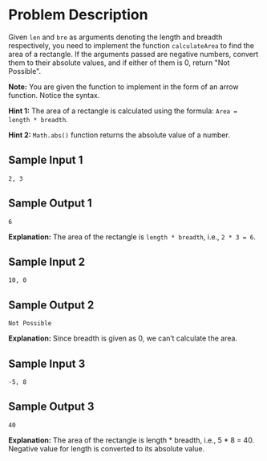 # Problem Description

Given `len` and `bre` as arguments denoting the length and breadth respectively, you need to implement the function `calculateArea` to find the area of a rectangle. If the arguments passed are negative numbers, convert them to their absolute values, and if either of them is 0, return "Not Possible".

**Note:** You are given the function to implement in the form of an arrow function. Notice the syntax.

**Hint 1:** The area of a rectangle is calculated using the formula: `Area = length * breadth`.

**Hint 2:** `Math.abs()` function returns the absolute value of a number.

## Sample Input 1
```plaintext
2, 3
```

## Sample Output 1
```plaintext
6
```

**Explanation:**
The area of the rectangle is `length * breadth`, i.e., `2 * 3 = 6`.

## Sample Input 2
```plaintext
10, 0
```

## Sample Output 2
```plaintext
Not Possible
```

**Explanation:**
Since breadth is given as 0, we can’t calculate the area.

## Sample Input 3
```plaintext
-5, 8
```

## Sample Output 3
```plaintext
40
```

**Explanation:**
The area of the rectangle is length * breadth, i.e., 5 * 8 = 40. Negative value for length is converted to its absolute value.
